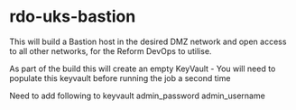 # rdo-uks-bastion

This will build a Bastion host in the desired DMZ network and open access to all other networks, for the Reform DevOps to utilise.

As part of the build this will create an empty KeyVault - You will need to populate this keyvault before running the job a second time

Need to add following to keyvault
admin_password
admin_username


